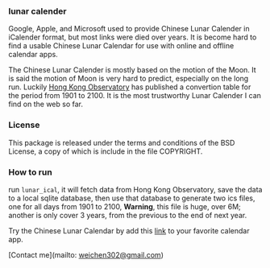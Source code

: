 ### lunar calender

Google, Apple, and Microsoft used to provide Chinese Lunar Calender in iCalender
format, but most links were died over years. It is become hard to find a usable
Chinese Lunar Calendar for use with online and offline calendar apps.

The Chinese Lunar Calender is mostly based on the motion of the Moon. It is said
the motion of Moon is very hard to predict, especially on the long run. Luckily
[Hong Kong Observatory] has published a convertion table for the period from
1901 to 2100. It is the most trustworthy Lunar Calender I can find on the web so
far.


### License

This package is released under the terms and conditions of the BSD License, a
copy of which is include in the file COPYRIGHT.


### How to run

run `lunar_ical`, it will fetch data from Hong Kong Observatory, save the data
to a local sqlite database, then use that database to generate two ics files,
one for all days from 1901 to 2100, **Warning**, this file is huge, over 6M;
another is only cover 3 years, from the previous to the end of next year.

Try the Chinese Lunar Calendar by add this [link][iCal] to your favorite calendar app.



[Contact me](mailto: weichen302@gmail.com)

[iCal]: https://raw.github.com/infinet/lunar-calender/master/chinese_lunar_prev_year_next_year.ics
[Hong Kong Observatory]: http://gb.weather.gov.hk/gts/time/conversionc.htm

